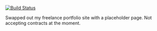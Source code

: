 [![Build
Status](https://travis-ci.org/krtierney/krtierney.com.svg?branch=master)](https://travis-ci.org/krtierney/krtierney.com)

Swapped out my freelance portfolio site with a placeholder page. Not accepting contracts at the moment.
